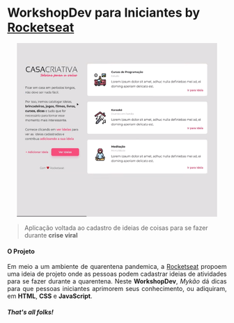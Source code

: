 # WorkshopDev para Iniciantes by [Rocketseat](https://github.com/Rocketseat)

<p align="center">
  <img width="460" height="400" src="casacriativa.png">
</p>

> Aplicação voltada ao cadastro de ideias de coisas para se fazer durante __crise viral__ <br>

#### O Projeto
<p align="justify">
  Em meio a um ambiente de quarentena pandemica, a <a href="https://github.com/Rocketseat">Rocketseat</a> propoem uma
ideia de projeto onde as pessoas podem cadastrar ideias de atividades para se fazer durante a quarentena. 
  Neste <strong>WorkshopDev</strong>, <em>Mykão</em> dá dicas para que pessoas iniciantes aprimorem seus conhecimento, ou adiquiram, em <strong>HTML</strong>, <strong>CSS</strong> e <strong>JavaScript</strong>.
</p>

##### That's all folks! 
